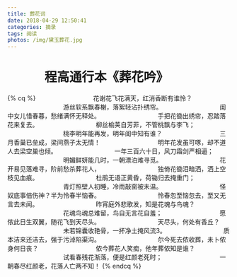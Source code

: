 ```yaml
---
title: 葬花词
date: 2018-04-29 12:50:41
categories: 摘录
tags: 阅读
photos: /img/黛玉葬花.jpg
---
```

# 　　　程高通行本《葬花吟》

{% cq %}
　　　　　　　　　花谢花飞花满天，红消香断有谁怜？
　　　　　　　　　游丝软系飘春榭，落絮轻沾扑绣帘。
　　　　　　　　　闺中女儿惜春暮，愁绪满怀无释处。
　　　　　　　　　手把花锄出绣帘，忍踏落花来复去。
　　　　　　　　　柳丝榆荚自芳菲，不管桃飘与李飞；
　　　　　　　　　桃李明年能再发，明年闺中知有谁？
　　　　　　　　　三月香巢已垒成，梁间燕子太无情！
　　　　　　　　　明年花发虽可啄，却不道人去梁空巢也倾。
　　　　　　　　　一年三百六十日，风刀霜剑严相逼；
　　　　　　　　　明媚鲜妍能几时，一朝漂泊难寻觅。
　　　　　　　　　花开易见落难寻，阶前愁杀葬花人，
　　　　　　　　　独倚花锄泪暗洒，洒上空枝见血痕。
　　　　　　　　　杜鹃无语正黄昏，荷锄归去掩重门；
　　　　　　　　　青灯照壁人初睡，冷雨敲窗被未温。
　　　　　　　　　怪奴底事倍伤神？半为怜春半恼春。
　　　　　　　　　怜春忽至恼忽去，至又无言去未闻。
　　　　　　　　　昨宵庭外悲歌发，知是花魂与鸟魂？
　　　　　　　　　花魂鸟魂总难留，鸟自无言花自羞；
　　　　　　　　　愿侬此日生双翼，随花飞到天尽头。
　　　　　　　　　天尽头，何处有香丘？
　　　　　　　　　未若锦囊收艳骨，一抔净土掩风流3。
　　　　　　　　　质本洁来还洁去，强于污淖陷渠沟。
　　　　　　　　　尔今死去侬收葬，未卜侬身何日丧？
　　　　　　　　　侬今葬花人笑痴，他年葬侬知是谁？
　　　　　　　　　试看春残花渐落，便是红颜老死时；
　　　　　　　　　一朝春尽红颜老，花落人亡两不知！
{% endcq %}
